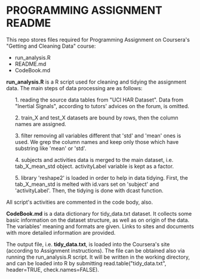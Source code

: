 PROGRAMMING ASSIGNMENT README
=============================

This repo stores files required for Programming Assignment on Coursera's "Getting and Cleaning Data" course:
* run_analysis.R
* README.md
* CodeBook.md

<b>run_analysis.R</b> is a R script used for cleaning and tidying the assignment data. The main steps of data processing are as follows:
<ol>1. reading the source data tables from "UCI HAR Dataset". Data from "Inertial Signals", according to tutors' advices on the forum, is omitted.</ol>
<ol>2. train_X and test_X datasets are bound by rows, then the column names are assigned.</ol>
<ol>3. filter removing all variables different that 'std' and 'mean' ones is used. We grep the column names and keep only those which have substring like 'mean' or 'std'.</ol>
<ol>4. subjects and activities data is merged to the main dataset, i.e. tab_X_mean_std object. activityLabel variable is kept as a factor.</ol>
<ol>5. library 'reshape2' is loaded in order to help in data tidying. First, the tab_X_mean_std is melted with id.vars set on 'subject' and 'activityLabel'. Then, the tidying is done with dcast function.</ol>

All script's activities are commented in the code body, also.

<b>CodeBook.md</b> is a data dictionary for tidy_data.txt dataset. It collects some basic information on the dataset structure, as well as on origin of the data. The variables' meaning and formats are given. Links to sites and documents with more detailed information are provided.

The output file, i.e. <b>tidy_data.txt</b>, is loaded into the Coursera's site (according to Assignment instructions). The file can be obtained also via running the run_analysis.R script. It will be written in the working directory, and can be loaded into R by submitting read.table("tidy_data.txt", header=TRUE, check.names=FALSE).